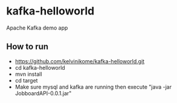 # kafka-helloworld
Apache Kafka demo app

## How to run

* https://github.com/kelvinikome/kafka-helloworld.git
* cd kafka-helloworld
* mvn install
* cd target
* Make sure mysql and kafka are running then execute "java -jar JobboardAPI-0.0.1.jar"
